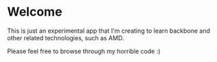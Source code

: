 # Welcome
This is just an experimental app that I'm creating to learn backbone and other related technologies, such as AMD.

Please feel free to browse through my horrible code :)